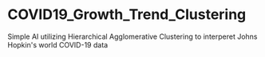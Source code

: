 # COVID19_Growth_Trend_Clustering

Simple AI utilizing Hierarchical Agglomerative Clustering to interperet Johns Hopkin's world COVID-19 data
